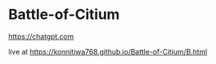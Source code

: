 # Battle-of-Citium
https://chatgpt.com

live at https://konnitiwa768.github.io/Battle-of-Citium/B.html
